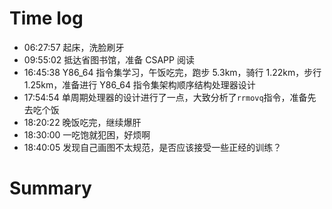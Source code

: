 # Time log

- 06:27:57 起床，洗脸刷牙
- 09:55:02 抵达省图书馆，准备 CSAPP 阅读
- 16:45:38 Y86_64 指令集学习，午饭吃完，跑步 5.3km，骑行 1.22km，步行 1.25km，准备进行 Y86_64 指令集架构顺序结构处理器设计
- 17:54:54 单周期处理器的设计进行了一点，大致分析了`rrmovq`指令，准备先去吃个饭
- 18:20:22 晚饭吃完，继续爆肝
- 18:30:00 一吃饱就犯困，好烦啊
- 18:40:05 发现自己画图不太规范，是否应该接受一些正经的训练？

# Summary
